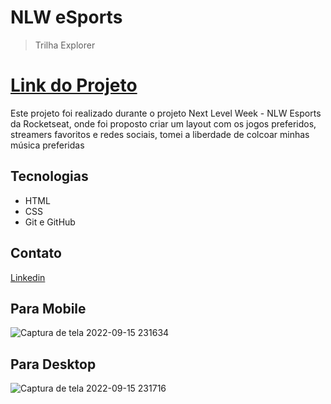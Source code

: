 # NLW eSports

> Trilha Explorer

<h1><a href="https://maferrs.github.io/NLW/" > Link do Projeto</a></h1>

<p>Este projeto foi realizado durante o projeto Next Level Week - NLW Esports da Rocketseat, onde foi proposto criar um layout com os jogos preferidos, streamers favoritos e redes sociais, tomei a liberdade de colcoar minhas música preferidas</p>

## Tecnologias

- HTML
- CSS
- Git e GitHub

## Contato
<a href="https://www.linkedin.com/in/mafers/" > Linkedin</a>


<h2>Para Mobile</h2>

![Captura de tela 2022-09-15 231634](https://user-images.githubusercontent.com/90789503/190542070-d157db25-c45c-4c7b-9d41-43b73857ff73.png)

<h2>Para Desktop</h2>

![Captura de tela 2022-09-15 231716](https://user-images.githubusercontent.com/90789503/190542158-5a7f4c4e-ce77-45ec-be07-811b54bd4db4.png)


